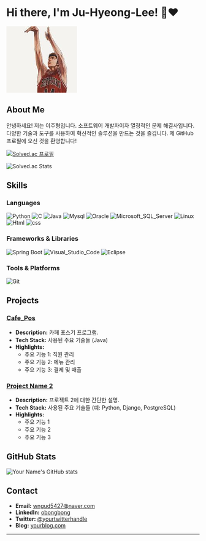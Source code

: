 # Hi there, I'm Ju-Hyeong-Lee! 👋❤️


![불꽃남자 정대만](./images/jeongdaeman.jpg)

## About Me

안녕하세요! 저는 이주형입니다. 소프트웨어 개발자이자 열정적인 문제 해결사입니다. 다양한 기술과 도구를 사용하여 혁신적인 솔루션을 만드는 것을 즐깁니다. 제 GitHub 프로필에 오신 것을 환영합니다!

[![Solved.ac 프로필](http://mazassumnida.wtf/api/v2/generate_badge?boj=wngud5427)](https://solved.ac/wngud5427)
​

![Solved.ac Stats](http://mazandi.herokuapp.com/api?handle=wngud5427&theme=cold)

## Skills

### Languages

![Python](https://img.shields.io/badge/Python-14354C?style=for-the-badge&logo=python&logoColor=white)
![C](https://img.shields.io/badge/C-00599C?style=for-the-badge&logo=c&logoColor=white)
![Java](https://img.shields.io/badge/Java-007396?style=for-the-badge&logo=java&logoColor=white)
![Mysql](https://img.shields.io/badge/MySQL-005C84?style=for-the-badge&logo=mysql&logoColor=white)
![Oracle](https://img.shields.io/badge/Oracle-F80000?style=for-the-badge&logo=Oracle&logoColor=white)
![Microsoft_SQL_Server](https://img.shields.io/badge/Microsoft%20SQL%20Server-CC2927?style=for-the-badge&logo=microsoft%20sql%20server&logoColor=white)
![Linux](https://img.shields.io/badge/Linux-FCC624?style=for-the-badge&logo=linux&logoColor=black)
![Html](https://img.shields.io/badge/HTML-239120?style=for-the-badge&logo=html5&logoColor=white)
![css](https://img.shields.io/badge/CSS-239120?&style=for-the-badge&logo=css3&logoColor=white)

### Frameworks & Libraries

![Spring Boot](https://img.shields.io/badge/Spring_Boot-6DB33F?style=for-the-badge&logo=springboot&logoColor=white)
![Visual_Studio_Code](https://img.shields.io/badge/Visual_Studio_Code-3776AB?style=for-the-badge&logo=visualstudiocode&logoColor=White)
![Eclipse](https://img.shields.io/badge/Eclipse-2C2255?style=for-the-badge&logo=eclipse&logoColor=white)

### Tools & Platforms

![Git](https://img.shields.io/badge/Git-F05032?style=for-the-badge&logo=git&logoColor=white)

## Projects

### [Cafe_Pos](https://github.com/obongbong/CafePos.git)

- **Description:** 카페 포스기 프로그램.
- **Tech Stack:** 사용된 주요 기술들 (Java)
- **Highlights:**
  - 주요 기능 1: 직원 관리
  - 주요 기능 2: 메뉴 관리
  - 주요 기능 3: 결제 및 매출

### [Project Name 2](https://github.com/yourusername/projectname2)

- **Description:** 프로젝트 2에 대한 간단한 설명.
- **Tech Stack:** 사용된 주요 기술들 (예: Python, Django, PostgreSQL)
- **Highlights:**
  - 주요 기능 1
  - 주요 기능 2
  - 주요 기능 3

## GitHub Stats

![Your Name's GitHub stats](https://github-readme-stats.vercel.app/api?username=obongbong&show_icons=true&theme=radical)

## Contact

- **Email:** wngud5427@naver.com
- **LinkedIn:** [obongbong](https://www.linkedin.com/in/obongbong)
- **Twitter:** [@yourtwitterhandle](https://twitter.com/yourtwitterhandle)
- **Blog:** [yourblog.com](https://yourblog.com)

---
